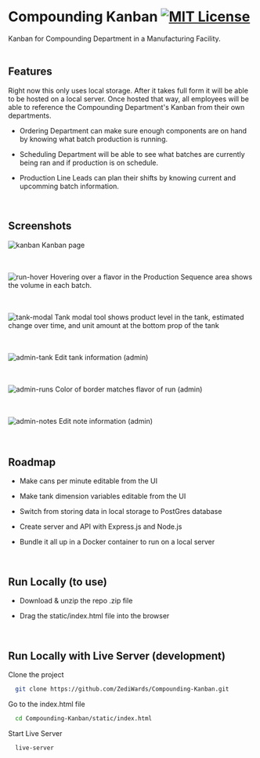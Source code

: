 
# Compounding Kanban  [![MIT License](https://img.shields.io/badge/License-MIT-green.svg)](https://choosealicense.com/licenses/mit/)

Kanban for Compounding Department in a Manufacturing Facility.
</br>
</br>

## Features
Right now this only uses local storage. After it takes full form it will be able to be hosted on a local server. Once hosted that way, all employees will be able to reference the Compounding Department's Kanban from their own departments.

- Ordering Department can make sure enough components are on hand by knowing what batch production is running.

- Scheduling Department will be able to see what batches are currently being ran and if production is on schedule.

- Production Line Leads can plan their shifts by knowing current and upcomming batch information.
</br>

## Screenshots

![kanban](https://github.com/ZediWards/Compounding-Kanban/assets/33021719/e448110b-909f-45d0-a431-35c465a09716)
Kanban page
</br>
</br>
</br>

![run-hover](https://github.com/ZediWards/Compounding-Kanban/assets/33021719/69588089-2277-45c4-8211-04595432d638)
Hovering over a flavor in the Production Sequence area shows the volume in each batch.
</br>
</br>
</br>


![tank-modal](https://github.com/ZediWards/Compounding-Kanban/assets/33021719/fe8bca4a-89c4-47d6-a50b-e35631e2862d)
Tank modal tool shows product level in the tank, estimated change over time, and unit amount at the bottom prop of the tank
</br>
</br>
</br>

![admin-tank](https://github.com/ZediWards/Compounding-Kanban/assets/33021719/11d8855e-30d8-42ca-bcb5-a89f7a8b54fb)
Edit tank information (admin)
</br>
</br>
</br>

![admin-runs](https://github.com/ZediWards/Compounding-Kanban/assets/33021719/ccb0f60c-d1ad-4148-ac6b-94cd48ea985e)
Color of border matches flavor of run (admin)
</br>
</br>
</br>

![admin-notes](https://github.com/ZediWards/Compounding-Kanban/assets/33021719/905b66e4-2883-4f74-806c-4fe69dd80159)
Edit note information (admin)
</br>
</br>
</br>
## Roadmap

- Make cans per minute editable from the UI

- Make tank dimension variables editable from the UI

- Switch from storing data in local storage to PostGres database

- Create server and API with Express.js and Node.js

- Bundle it all up in a Docker container to run on a local server
</br>

## Run Locally (to use)
- Download & unzip the repo .zip file

- Drag the static/index.html file into the browser
</br>

## Run Locally with Live Server (development)

Clone the project

```bash
  git clone https://github.com/ZediWards/Compounding-Kanban.git
```

Go to the index.html file

```bash
  cd Compounding-Kanban/static/index.html
```

Start Live Server

```bash
  live-server
```
</br>
</br>
</br>




